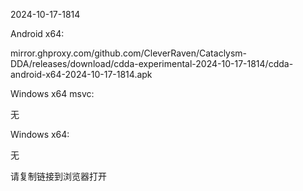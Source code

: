 2024-10-17-1814

Android x64:

mirror.ghproxy.com/github.com/CleverRaven/Cataclysm-DDA/releases/download/cdda-experimental-2024-10-17-1814/cdda-android-x64-2024-10-17-1814.apk

Windows x64 msvc:

无

Windows x64:

无

请复制链接到浏览器打开

